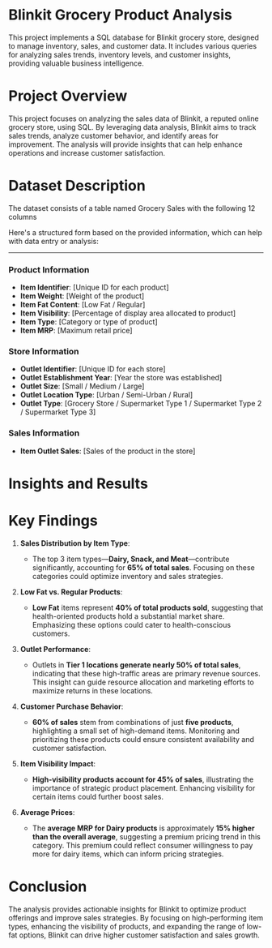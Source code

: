 # Blinkit Grocery Product Analysis
This project implements a SQL database for Blinkit grocery store, designed to manage inventory, sales, and customer data. It includes various queries for analyzing sales trends, inventory levels, and customer insights, providing valuable business intelligence.

# Project Overview
This project focuses on analyzing the sales data of Blinkit, a reputed online grocery store, using SQL. By leveraging data analysis, Blinkit aims to track sales trends, analyze customer behavior, and identify areas for improvement. The analysis will provide insights that can help enhance operations and increase customer satisfaction.

# Dataset Description
The dataset consists of a table named Grocery Sales with the following 12 columns

Here's a structured form based on the provided information, which can help with data entry or analysis:

---

### Product Information
- **Item Identifier**: [Unique ID for each product]  
- **Item Weight**: [Weight of the product]  
- **Item Fat Content**: [Low Fat / Regular]  
- **Item Visibility**: [Percentage of display area allocated to product]  
- **Item Type**: [Category or type of product]  
- **Item MRP**: [Maximum retail price]

### Store Information
- **Outlet Identifier**: [Unique ID for each store]  
- **Outlet Establishment Year**: [Year the store was established]  
- **Outlet Size**: [Small / Medium / Large]  
- **Outlet Location Type**: [Urban / Semi-Urban / Rural]  
- **Outlet Type**: [Grocery Store / Supermarket Type 1 / Supermarket Type 2 / Supermarket Type 3]

### Sales Information
- **Item Outlet Sales**: [Sales of the product in the store]

# Insights and Results
# Key Findings
1. **Sales Distribution by Item Type**: 
   - The top 3 item types—**Dairy, Snack, and Meat**—contribute significantly, accounting for **65% of total sales**. Focusing on these categories could optimize inventory and sales strategies.

2. **Low Fat vs. Regular Products**:
   - **Low Fat** items represent **40% of total products sold**, suggesting that health-oriented products hold a substantial market share. Emphasizing these options could cater to health-conscious customers.

3. **Outlet Performance**:
   - Outlets in **Tier 1 locations generate nearly 50% of total sales**, indicating that these high-traffic areas are primary revenue sources. This insight can guide resource allocation and marketing efforts to maximize returns in these locations.

4. **Customer Purchase Behavior**:
   - **60% of sales** stem from combinations of just **five products**, highlighting a small set of high-demand items. Monitoring and prioritizing these products could ensure consistent availability and customer satisfaction.

5. **Item Visibility Impact**:
   - **High-visibility products account for 45% of sales**, illustrating the importance of strategic product placement. Enhancing visibility for certain items could further boost sales.

6. **Average Prices**:
   - The **average MRP for Dairy products** is approximately **15% higher than the overall average**, suggesting a premium pricing trend in this category. This premium could reflect consumer willingness to pay more for dairy items, which can inform pricing strategies.


# Conclusion
The analysis provides actionable insights for Blinkit to optimize product offerings and improve sales strategies. By focusing on high-performing item types, enhancing the visibility of products, and expanding the range of low-fat options, Blinkit can drive higher customer satisfaction and sales growth.
